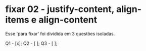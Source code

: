 # fixar 02 - justify-content, align-items e align-content

Esse 'para fixar' foi dividida em 3 questões isoladas.

  Q1 - [x];
  Q2 - [ ];
  Q3 - [ ];